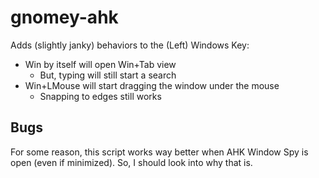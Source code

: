 # gnomey-ahk

Adds (slightly janky) behaviors to the (Left) Windows Key:
- Win by itself will open Win+Tab view
  - But, typing will still start a search
- Win+LMouse will start dragging the window under the mouse
  - Snapping to edges still works

## Bugs

For some reason, this script works way better when AHK Window Spy is open (even if minimized).
So, I should look into why that is.
